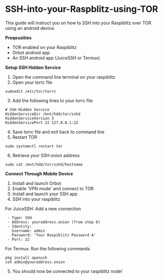 

# SSH-into-your-Raspblitz-using-TOR

This guide will instruct you on how to SSH into your Raspiblitz over TOR using an android device.



**Preqeusities**
- TOR enabled on your Raspiblitz 
- Orbot android app
- An SSH android app (JuiceSSH or Termux)



**Setup SSH Hidden Service**
1. Open the command line terminal on your raspiblitz
2. Open your torrc file
  ```
  sudoedit /etc/tor/torrc
  ```
3. Add the following lines to your torrc file  
  ```
  # SSH Hidden Service
  HiddenServiceDir /mnt/hdd/tor/sshd
  HiddenServiceVersion 3
  HiddenServicePort 22 127.0.0.1:22
  ```
4. Save torrc file and exit back to command line
5. Restart TOR
  ```
  sudo systemctl restart tor
  ```
6. Retrieve your SSH onion address
  ```
  sudo cat /mnt/hdd/tor/sshd/hostname
  ```



**Connect Through Mobile Device**
1. Install and launch Orbot
2. Enable 'VPN mode' and connect to TOR
3. Install and launch your SSH app
4. SSH into your raspiblitz

  For JuiceSSH: Add a new connection
  ```
   - Type: SSH
   - Address: youraddress.onion (from step 6)
   - Identity:
     Username: admin
     Password: 'Your Raspiblitz Password A'
   - Port: 22
  ```
  For Termux: Run the following commands
  ```
  pkg install openssh
  ssh admin@youraddress.onion
  ```
5. You should now be connected to your raspiblitz node!

